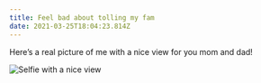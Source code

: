 ```yaml
---
title: Feel bad about tolling my fam
date: 2021-03-25T18:04:23.814Z
---
```

Here’s a real picture of me with a nice view for you mom and dad!

![Selfie with a nice view](/images/c098f389-9b17-4ef0-a2f3-b74f36e40050.jpeg "Selfie for the rents")